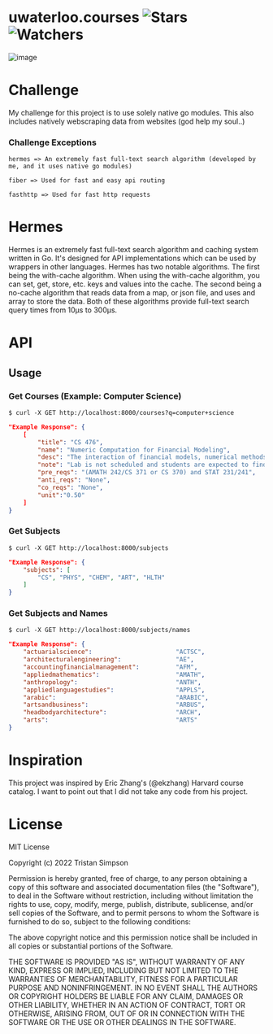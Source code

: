 # uwaterloo.courses ![Stars](https://img.shields.io/github/stars/realTristan/uwaterloo.courses?color=brightgreen) ![Watchers](https://img.shields.io/github/watchers/realTristan/uwaterloo.courses?label=Watchers)
![image](https://user-images.githubusercontent.com/75189508/231576310-b455740c-7b00-4c89-8c33-9465a994ff97.png)

# Challenge
My challenge for this project is to use solely native go modules.
This also includes natively webscraping data from websites (god help my soul..)

### Challenge Exceptions
```
hermes => An extremely fast full-text search algorithm (developed by me, and it uses native go modules)
```
```
fiber => Used for fast and easy api routing
```
```
fasthttp => Used for fast http requests
```

# Hermes
Hermes is an extremely fast full-text search algorithm and caching system written in Go. It's designed for API implementations which can be used by wrappers in other languages.
Hermes has two notable algorithms. The first being the with-cache algorithm. When using the with-cache algorithm, you can set, get, store, etc. keys and values into the cache. The second
being a no-cache algorithm that reads data from a map, or json file, and uses and array to store the data. Both of these algorithms provide full-text search query times from 10µs to 300µs.

# API
## Usage
### Get Courses (Example: Computer Science)
```
$ curl -X GET http://localhost:8000/courses?q=computer+science
```
```json
"Example Response": {
    [
        "title": "CS 476",
        "name": "Numeric Computation for Financial Modeling",
        "desc": "The interaction of financial models, numerical methods, and computing environments. Basic  computational aspects of option pricing and hedging. Numerical methods for stochastic differential equations, strong and weak convergence. Generating correlated random numbers. Time-stepping methods. Finite difference methods for the Black-Scholes equation. Discretization, stability, convergence. Methods for portfolio optimization, effect of data errors on portfolio weights. ",
        "note": "Lab is not scheduled and students are expected to find time in open hours to complete their work. Students who receive a good grade in CS 335 may contact the instructor of CS 476 to seek admission without the formal prerequisites. Offered: W]",
        "pre_reqs": "(AMATH 242/CS 371 or CS 370) and STAT 231/241",
        "anti_reqs": "None",
        "co_reqs": "None",
        "unit":"0.50"
    ]
}
```

### Get Subjects
```
$ curl -X GET http://localhost:8000/subjects
```
```json
"Example Response": {
    "subjects": [
        "CS", "PHYS", "CHEM", "ART", "HLTH"
    ]
}
```

### Get Subjects and Names
```
$ curl -X GET http://localhost:8000/subjects/names
```
```json
"Example Response": {
    "actuarialscience":                       "ACTSC",
	"architecturalengineering":               "AE",
	"accountingfinancialmanagement":          "AFM",
	"appliedmathematics":                     "AMATH",
	"anthropology":                           "ANTH",
	"appliedlanguagestudies":                 "APPLS",
	"arabic":                                 "ARABIC",
	"artsandbusiness":                        "ARBUS",
	"headbodyarchitecture":                   "ARCH",
	"arts":                                   "ARTS"
}

```

# Inspiration
This project was inspired by Eric Zhang's (@ekzhang) Harvard course catalog. I want to point out that I did not take any code from his project.

# License
MIT License

Copyright (c) 2022 Tristan Simpson

Permission is hereby granted, free of charge, to any person obtaining a copy
of this software and associated documentation files (the "Software"), to deal
in the Software without restriction, including without limitation the rights
to use, copy, modify, merge, publish, distribute, sublicense, and/or sell
copies of the Software, and to permit persons to whom the Software is
furnished to do so, subject to the following conditions:

The above copyright notice and this permission notice shall be included in all
copies or substantial portions of the Software.

THE SOFTWARE IS PROVIDED "AS IS", WITHOUT WARRANTY OF ANY KIND, EXPRESS OR
IMPLIED, INCLUDING BUT NOT LIMITED TO THE WARRANTIES OF MERCHANTABILITY,
FITNESS FOR A PARTICULAR PURPOSE AND NONINFRINGEMENT. IN NO EVENT SHALL THE
AUTHORS OR COPYRIGHT HOLDERS BE LIABLE FOR ANY CLAIM, DAMAGES OR OTHER
LIABILITY, WHETHER IN AN ACTION OF CONTRACT, TORT OR OTHERWISE, ARISING FROM,
OUT OF OR IN CONNECTION WITH THE SOFTWARE OR THE USE OR OTHER DEALINGS IN THE
SOFTWARE.
